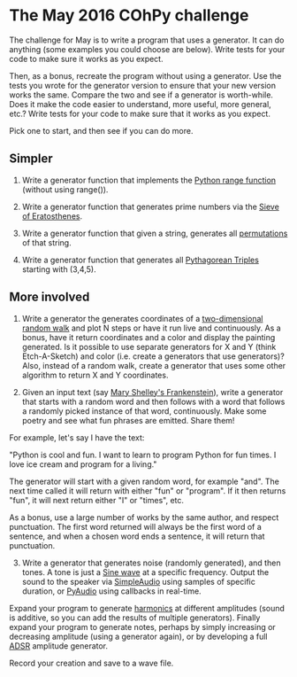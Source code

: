 # The May 2016 COhPy challenge

The challenge for May is to write a program that uses a generator. It can do
anything (some examples you could choose are below). Write tests for your
code to make sure it works as you expect.

Then, as a bonus, recreate the program without using a generator. Use the tests
you wrote for the generator version to ensure that your new version works the same.
Compare the two and see if a generator is worth-while. Does it make the code
easier to understand, more useful, more general, etc.? Write tests for your code
to make sure that it works as you expect.

Pick one to start, and then see if you can do more.

## Simpler ##

1. Write a generator function that implements the [Python range function](https://docs.python.org/2/library/functions.html#range) (without using range()). 

2. Write a generator function that generates prime numbers via the [Sieve of Eratosthenes](https://en.wikipedia.org/wiki/Sieve_of_Eratosthenes).

3. Write a generator function that given a string, generates all [permutations](https://en.wikipedia.org/wiki/Permutation) of that string. 

4. Write a generator function that generates all [Pythagorean Triples](https://en.wikipedia.org/wiki/Pythagorean_triple) starting with (3,4,5).


## More involved ##

1. Write a generator the generates coordinates of a [two-dimensional random walk](https://en.wikipedia.org/wiki/Random_walk) and plot N steps
or have it run live and continuously. As a bonus, have it return coordinates and a color and display the painting generated. Is it possible to
use separate generators for X and Y (think Etch-A-Sketch) and color (i.e. create a generators that use generators)? Also, instead of a random
walk, create a generator that uses some other algorithm to return X and Y coordinates.

2. Given an input text (say [Mary Shelley's Frankenstein](http://www.gutenberg.org/cache/epub/84/pg84.txt)), write a generator that starts with
a random word and then follows with a word that follows a randomly picked instance of that word, continuously. Make some poetry and see what fun
phrases are emitted. Share them!

For example, let's say I have the text:

"Python is cool and fun. I want to learn to program Python for fun times. I love ice cream and program for a living."

The generator will start with a given random word, for example "and". The next time called it will return with either "fun" or "program".
If it then returns "fun", it will next return either "I" or "times", etc.

As a bonus, use a large number of works by the same author, and respect punctuation. The first word returned will always be the first word of
a sentence, and when a chosen word ends a sentence, it will return that punctuation.

3. Write a generator that generates noise (randomly generated), and then tones. A tone is just a [Sine wave](https://en.wikipedia.org/wiki/Sine_wave) at a specific frequency.
Output the sound to the speaker via [SimpleAudio](http://simpleaudio.readthedocs.io/en/latest/) using samples of specific duration, or
[PyAudio](https://people.csail.mit.edu/hubert/pyaudio/) using callbacks in real-time.

Expand your program to generate [harmonics](https://en.wikipedia.org/wiki/Harmonic) at different amplitudes (sound is additive, so you can add
the results of multiple generators). Finally expand your program to generate notes, perhaps by simply increasing or decreasing amplitude (using a generator again),
or by developing a full [ADSR](https://en.wikipedia.org/wiki/Synthesizer#Attack_Decay_Sustain_Release_.28ADSR.29_envelope) amplitude generator.

Record your creation and save to a wave file.

